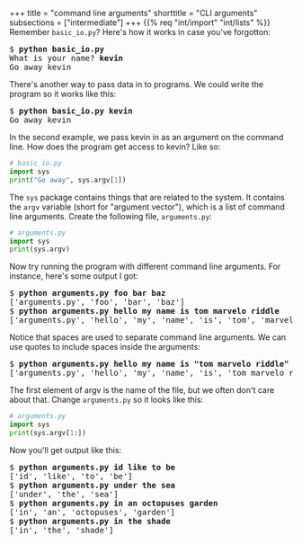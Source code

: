 +++
title = "command line arguments"
shorttitle = "CLI arguments"
subsections = ["intermediate"]
+++
{{% req "int/import" "int/lists" %}}
Remember `basic_io.py`? Here's how it works in case you've forgotton:

<pre>
$ <b>python basic_io.py</b>
What is your name? <b>kevin</b>
Go away kevin
</pre>

There's another way to pass data in to programs. We could write the
program so it works like this:

<pre>
$ <b>python basic_io.py kevin</b>
Go away kevin
</pre>

In the second example, we pass kevin in as an argument on the command
line. How does the program get access to kevin? Like so:

```python
# basic_io.py
import sys
print("Go away", sys.argv[1])
```

The `sys` package contains things that are related to the system. It
contains the `argv` variable (short for "argument vector"), which is a
list of command line arguments. Create the following file,
`arguments.py`:

```python
# arguments.py
import sys
print(sys.argv)
```

Now try running the program with different command line arguments. For
instance, here's some output I got:

<pre>
$ <b>python arguments.py foo bar baz</b>
['arguments.py', 'foo', 'bar', 'baz']
$ <b>python arguments.py hello my name is tom marvelo riddle</b>
['arguments.py', 'hello', 'my', 'name', 'is', 'tom', 'marvelo', 'riddle']
</pre>

Notice that spaces are used to separate command line arguments. We can
use quotes to include spaces inside the arguments:

<pre>
$ <b>python arguments.py hello my name is "tom marvelo riddle"</b>
['arguments.py', 'hello', 'my', 'name', 'is', 'tom marvelo riddle']
</pre>

The first element of argv is the name of the file, but we often don't
care about that. Change `arguments.py` so it looks like this:

```python
# arguments.py
import sys
print(sys.argv[1:])
```

Now you'll get output like this:

<pre>
$ <b>python arguments.py id like to be</b>
['id', 'like', 'to', 'be']
$ <b>python arguments.py under the sea</b>
['under', 'the', 'sea']
$ <b>python arguments.py in an octopuses garden</b>
['in', 'an', 'octopuses', 'garden']
$ <b>python arguments.py in the shade</b>
['in', 'the', 'shade']
</pre>
